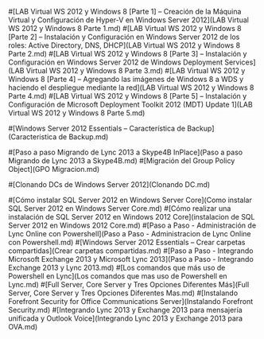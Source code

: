 ﻿#[LAB Virtual WS 2012 y Windows 8 [Parte 1] – Creación de la Máquina Virtual y Configuración de Hyper-V en Windows Server 2012](LAB Virtual WS 2012 y Windows 8 Parte 1.md)
#[LAB Virtual WS 2012 y Windows 8 [Parte 2] – Instalación y Configuración en Windows Server 2012 de los roles: Active Directory, DNS, DHCP](LAB Virtual WS 2012 y Windows 8 Parte 2.md)
#[LAB Virtual WS 2012 y Windows 8 [Parte 3] – Instalación y Configuración en Windows Server 2012 de Windows Deployment Services](LAB Virtual WS 2012 y Windows 8 Parte 3.md)
#[LAB Virtual WS 2012 y Windows 8 [Parte 4] – Agregando las imágenes de Windows 8 a WDS y haciendo el despliegue mediante la red](LAB Virtual WS 2012 y Windows 8 Parte 4.md)
#[LAB Virtual WS 2012 y Windows 8 [Parte 5] – Instalación y Configuración de Microsoft Deployment Toolkit 2012 (MDT) Update 1](LAB Virtual WS 2012 y Windows 8 Parte 5.md)

#[Windows Server 2012 Essentials – Característica de Backup](Caracteristica de Backup.md)

#[Paso a paso Migrando de Lync 2013 a Skype4B InPlace](Paso a paso Migrando de Lync 2013 a Skype4B.md)
#[Migración del Group Policy Object](GPO Migracion.md)

#[Clonando DCs de Windows Server 2012](Clonando DC.md)

#[Cómo instalar SQL Server 2012 en Windows Server Core](Como instalar SQL Server 2012 en Windows Server Core.md)
#[Cómo realizar una instalación de SQL Server 2012 en Windows 2012 Core](instalacion de SQL Server 2012 en Windows 2012 Core.md)
#[Paso a Paso - Administración de Lync Online con Powershell](Paso a Paso - Administracion de Lync Online con Powershell.md)
#[Windows Server 2012 Essentials – Crear carpetas compartidas](Crear carpetas compartidas.md)
#[Paso a Paso - Integrando Microsoft Exchange 2013 y Microsoft Lync 2013](Paso a Paso - Integrando Exchange 2013 y Lync 2013.md)
#[Los comandos que más uso de Powershell en Lync](Los comandos que mas uso de Powershell en Lync.md)
#[Full Server, Core Server y Tres Opciones Diferentes Más](Full Server, Core Server y Tres Opciones Diferentes Mas.md)
#[Instalando Forefront Security for Office Communications Server](Instalando Forefront Security.md)
#[Integrando Lync 2013 y Exchange 2013 para mensajería unificada y Outlook Voice](Integrando Lync 2013 y Exchange 2013 para OVA.md)
